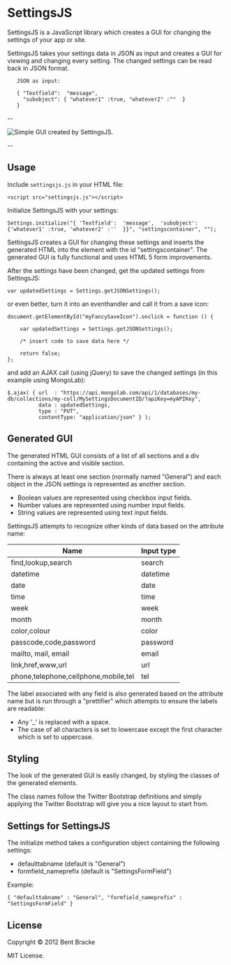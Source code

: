 # SettingsJS

SettingsJS is a JavaScript library which creates a GUI for changing the settings of your app or site.

SettingsJS takes your settings data in JSON as input and creates a GUI for viewing and changing every setting. The changed settings can be read back in JSON format.

       JSON as input:
        
       { "Textfield":  "message", 
         "subobject": { "whatever1" :true, "whatever2" :""  }
       }
          

--

![Simple GUI created by SettingsJS](http://dl.dropbox.com/u/2655896/simplegui_small.png).

--

## Usage

Include `settingsjs.js` in your HTML file:

    <script src="settingsjs.js"></script>


Initialize SettingsJS with your settings:

	Settings.initialize("{ 'Textfield':  'message',  'subobject': {'whatever1' :true, 'whatever2' :''  }}", "settingscontainer", "");


SettingsJS creates a GUI for changing these settings and inserts the generated HTML into the element with the id "settingscontainer".
The generated GUI is fully functional and uses HTML 5 form improvements.

After the settings have been changed, get the updated settings from SettingsJS:

	var updatedSettings = Settings.getJSONSettings();

or even better, turn it into an eventhandler and call it from a save icon:


	document.getElementById("myFancySaveIcon").onclick = function () {
	
  		var updatedSettings = Settings.getJSONSettings();
  		
  		/* insert code to save data here */
  		
  		return false; 	
	};

and add an AJAX call (using jQuery) to save the changed settings (in this example using MongoLab):

	$.ajax( { url  : "https://api.mongolab.com/api/1/databases/my-db/collections/my-coll/MySettingsDocumentID/?apiKey=myAPIKey",
          	  data : updatedSettings,
          	  type : "PUT",
              contentType: "application/json" } ); 
          

## Generated GUI

The generated HTML GUI consists of a list of all sections and a div containing the active and visible section.

There is always at least one section (normally named "General") and each object in the JSON settings is represented as another section.

* Boolean values are represented using checkbox input fields.
* Number values are represented using number input fields.
* String values are represented using text input fields.

SettingsJS attempts to recognize other kinds of data based on the attribute name:

| Name         | Input type        |
|--------------|-------------------|
| find,lookup,search | search            |
| datetime 	   | datetime          |
| date         | date              |
| time         | time              |
| week         | week              |
| month        | month             |
| color,colour | color             | 
| passcode,code,password | password|
| mailto, mail, email    | email   |
| link,href,www,url      | url     |
| phone,telephone,cellphone,mobile,tel    | tel     |


The label associated with any field is also generated based on the attribute name but is run through a "prettifier" which attempts to ensure the labels are readable:


* Any '_' is replaced with a space.
* The case of all characters is set to lowercase except the first character which is set to uppercase.


## Styling

The look of the generated GUI is easily changed, by styling the classes of the generated elements.

The class names follow the Twitter Bootstrap definitions and simply applying the Twitter Bootstrap will give you a nice layout to start from.


## Settings for SettingsJS

The initialize method takes a configuration object containing the following settings:

* defaulttabname (default is "General")
* formfield_nameprefix (default is "SettingsFormField")

Example:

	{ "defaulttabname" : "General", "formfield_nameprefix" : "SettingsFormField" }

## License

Copyright &copy; 2012 Bent Bracke

MIT License.

